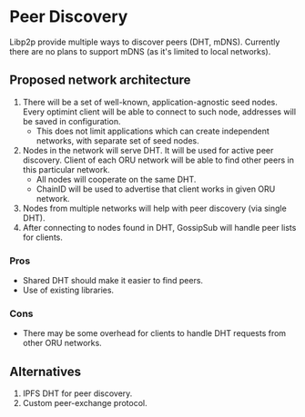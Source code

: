 # Peer Discovery

Libp2p provide multiple ways to discover peers (DHT, mDNS). Currently there are no plans to support mDNS (as it's limited to local networks).

## Proposed network architecture
1. There will be a set of well-known, application-agnostic seed nodes. Every optimint client will be able to connect to such node, addresses will be saved in configuration.
    * This does not limit applications which can create independent networks, with separate set of seed nodes.
2. Nodes in the network will serve DHT. It will be used for active peer discovery. Client of each ORU network will be able to find other peers in this particular network.
    * All nodes will cooperate on the same DHT.
    * ChainID will be used to advertise that client works in given ORU network.
3. Nodes from multiple networks will help with peer discovery (via single DHT).
4. After connecting to nodes found in DHT, GossipSub will handle peer lists for clients.

### Pros
* Shared DHT should make it easier to find peers.
* Use of existing libraries.

### Cons
* There may be some overhead for clients to handle DHT requests from other ORU networks.

## Alternatives
1. IPFS DHT for peer discovery.
2. Custom peer-exchange protocol.
